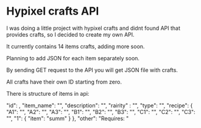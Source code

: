 # Hypixel crafts API

I was doing a little project with hypixel crafts and didnt found API that provides crafts, so I decided to create my own API.

It currently contains 14 items crafts, adding more soon.

Planning to add JSON for each item separately soon.

By sending GET request to the API you will get JSON file with crafts.

All crafts have their own ID starting from zero.

There is structure of items in api:

"id": ,
  "item_name": "",
  "description": "",
  "rairity" : "",
  "type": "",
  "recipe": {
    "A1": "",
    "A2": "",
    "A3": "",
    "B1": "",
    "B2": "",
    "B3": "",
    "C1": "",
    "C2": "",
    "C3": "",
    "1": {
      "item": "summ"
      }
   },
   "other": "Requires: "
